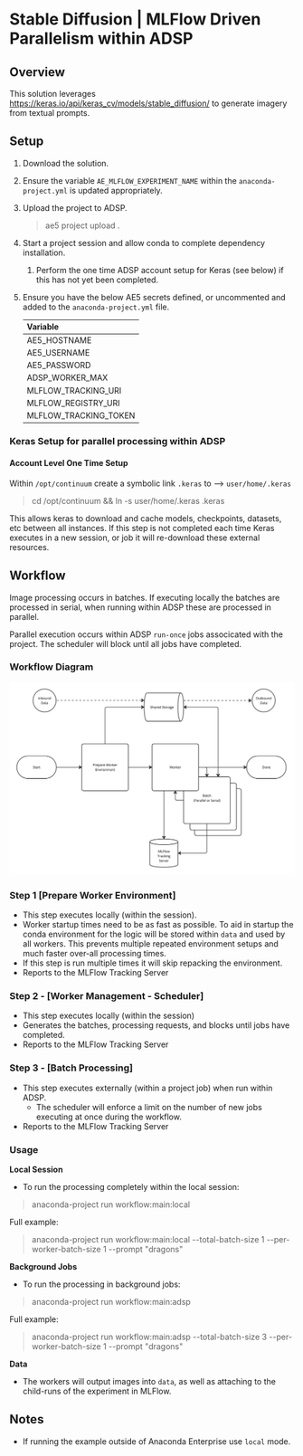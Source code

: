 # Stable Diffusion |  MLFlow Driven Parallelism within ADSP

## Overview

This solution leverages https://keras.io/api/keras_cv/models/stable_diffusion/ to generate imagery from textual prompts.

## Setup
1. Download the solution.
2. Ensure the variable `AE_MLFLOW_EXPERIMENT_NAME` within the `anaconda-project.yml` is updated appropriately.
3. Upload the project to ADSP.
    > ae5 project upload .
4. Start a project session and allow conda to complete dependency installation. 
   1. Perform the one time ADSP account setup for Keras (see below) if this has not yet been completed.
7. Ensure you have the below AE5 secrets defined, or uncommented and added to the `anaconda-project.yml` file.
    
    | Variable              |
    |-----------------------|
    | AE5_HOSTNAME          |
    | AE5_USERNAME          |
    | AE5_PASSWORD          |
    | ADSP_WORKER_MAX       |
    | MLFLOW_TRACKING_URI   |
    | MLFLOW_REGISTRY_URI   |
    | MLFLOW_TRACKING_TOKEN |


### Keras Setup for parallel processing within ADSP

#### Account Level One Time Setup

Within `/opt/continuum` create a symbolic link `.keras` to --> `user/home/.keras`

> cd /opt/continuum && ln -s user/home/.keras .keras

This allows keras to download and cache models, checkpoints, datasets, etc between all instances.
If this step is not completed each time Keras executes in a new session, or job it will re-download these external resources.

## Workflow

Image processing occurs in batches.  If executing locally the batches are processed in serial, when running within ADSP these are processed in parallel.

Parallel execution occurs within ADSP `run-once` jobs associcated with the project.  The scheduler will block until all jobs have completed.

### Workflow Diagram
![Workflow Overview](assets/workflow-overview.jpg)

### Step 1 [Prepare Worker Environment]
  * This step executes locally (within the session).
  * Worker startup times need to be as fast as possible.  To aid in startup the conda environment for the logic will be stored within `data` and used by all workers.
  This prevents multiple repeated environment setups and much faster over-all processing times. 
  * If this step is run multiple times it will skip repacking the environment.
  * Reports to the MLFlow Tracking Server

### Step 2 - [Worker Management - Scheduler]
  * This step executes locally (within the session)
  * Generates the batches, processing requests, and blocks until jobs have completed.
  * Reports to the MLFlow Tracking Server

### Step 3 - [Batch Processing]
  * This step executes externally (within a project job) when run within ADSP.
    * The scheduler will enforce a limit on the number of new jobs executing at once during the workflow.
  * Reports to the MLFlow Tracking Server

### Usage

**Local Session**

* To run the processing completely within the local session:
> anaconda-project run workflow:main:local

Full example:
> anaconda-project run workflow:main:local --total-batch-size 1 --per-worker-batch-size 1 --prompt "dragons"

**Background Jobs**

* To run the processing in background jobs:
> anaconda-project run workflow:main:adsp

Full example:
> anaconda-project run workflow:main:adsp --total-batch-size 3 --per-worker-batch-size 1 --prompt "dragons"


**Data**

* The workers will output images into `data`, as well as attaching to the child-runs of the experiment in MLFlow.

## Notes
* If running the example outside of Anaconda Enterprise use `local` mode.